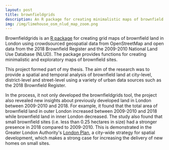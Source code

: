 ```yaml
---
layout: post
title: brownfieldgrids
description: An R package for creating minimalistic maps of brownfield land in London
img: /img/limehouse_osm_nlud_map_zoom.png
---
```


Brownfieldgrids is an <a href="https://github.com/lbuk/brownfieldgrids">R package</a> for creating grid maps of brownfield land in London using crowdsourced geospatial data from OpenStreetMap and open data from the 2018 Brownfield Register and the 2009-2010 National Land Use Database (NLUD). The package provides functions for creating minimalistic and exploratory maps of brownfield sites.

This project formed part of my thesis. The aim of the research was to provide a spatial and temporal analysis of brownfield land at city-level, district-level and street-level using a variety of urban data sources such as the 2018 Brownfield Register. 

In the process, it not only developed the brownfieldgrids tool, the project also revealed new insights about previously developed land in London between 2009-2010 and 2018. For example, it found that the total area of brownfield land in outer London increased between 2009-2010 and 2018 while brownfield land in inner London decreased. The study also found that small brownfield sites (i.e. less than 0.25 hectares in size) had a stronger presence in 2018 compared to 2009-2010. This is demonstrated in the Greater London Authority's <a href="https://www.london.gov.uk/what-we-do/planning/london-plan">London Plan</a>, a city-wide strategy for spatial development, which makes a strong case for increasing the delivery of new homes on small sites.

